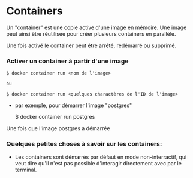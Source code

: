 # Containers 
Un "container" est une copie active d'une image en mémoire. Une image peut ainsi être réutilisée pour créer plusieurs containers en parallèle.

Une fois activé le container peut être arrêté, redémarré ou supprimé.


### Activer un container à partir d'une image

    $ docker container run <nom de l'image>

    ou 

    $ docker container run <quelques charactères de l'ID de l'image>

- par exemple, pour démarrer l'image "postgres"

    $ docker container run postgres

Une fois que l'image postgres a démarrée 

### Quelques petites choses à savoir sur les containers:
- Les containers sont démarrés par défaut en mode non-interractif, qui veut dire qu'il n'est pas possible d'interagir directement avec par le terminal.
